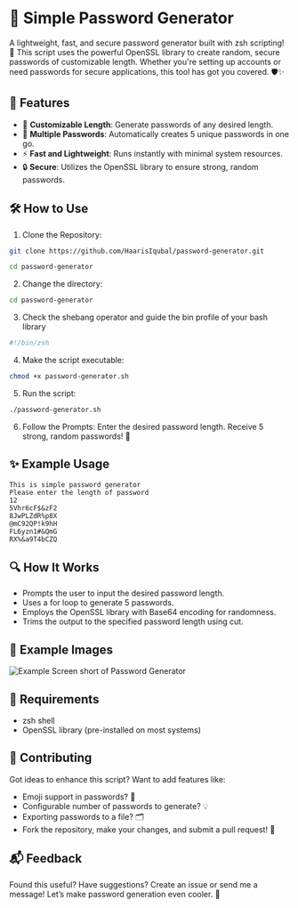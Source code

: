 # 🔑 Simple Password Generator

A lightweight, fast, and secure password generator built with zsh scripting! 🎉 This script uses the powerful OpenSSL library to create random, secure passwords of customizable length. Whether you're setting up accounts or need passwords for secure applications, this tool has got you covered. 🛡️✨

## 🌟 Features

- 🧩 **Customizable Length**: Generate passwords of any desired length.
- 🔄 **Multiple Passwords**: Automatically creates 5 unique passwords in one go.
- ⚡ **Fast and Lightweight**: Runs instantly with minimal system resources.
- 🔒 **Secure**: Utilizes the OpenSSL library to ensure strong, random passwords.

## 🛠️ How to Use

1. Clone the Repository:
```bash
git clone https://github.com/HaarisIqubal/password-generator.git  

cd password-generator
```

2. Change the directory:
```bash
cd password-generator
```

3. Check the shebang operator and guide the bin profile of your bash library

```bash
#!/bin/zsh
```

4. Make the script executable:
```bash
chmod +x password-generator.sh
```
5. Run the script:
```bash
./password-generator.sh
```

6. Follow the Prompts:
Enter the desired password length.
Receive 5 strong, random passwords! 🎉


## ✨ Example Usage

```plaintext
This is simple password generator  
Please enter the length of password  
12  
5Vhr6cF$&zF2  
8JwPLZdR%p8X  
@mC92QP!k9hH  
FL6yzn1#&QmG  
RX%&a9T4bCZQ

```

## 🔍 How It Works

- Prompts the user to input the desired password length.
- Uses a for loop to generate 5 passwords.
- Employs the OpenSSL library with Base64 encoding for randomness.
- Trims the output to the specified password length using cut.

## 📸 Example Images

![Example Screen short of Password Generator]()

## 📜 Requirements

- zsh shell
- OpenSSL library (pre-installed on most systems)

## 🤝 Contributing

Got ideas to enhance this script? Want to add features like:

- Emoji support in passwords? 🌟
- Configurable number of passwords to generate? 💡
- Exporting passwords to a file? 🗂️
- Fork the repository, make your changes, and submit a pull request! 🚀

## 📬 Feedback

Found this useful? Have suggestions? Create an issue or send me a message! Let’s make password generation even cooler. 🤗